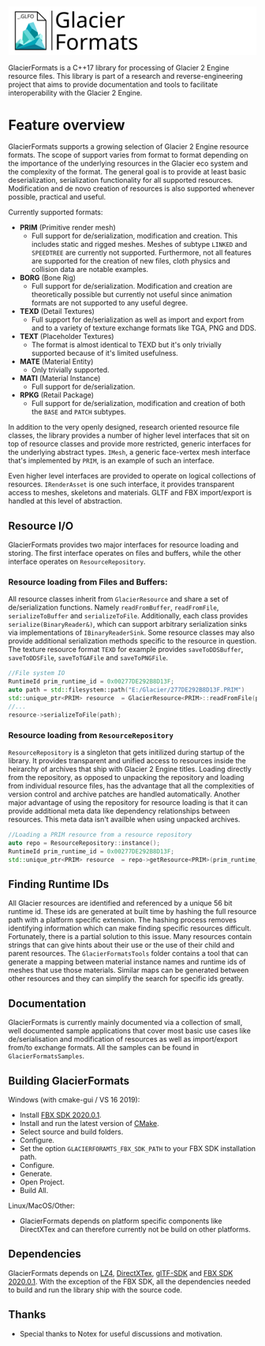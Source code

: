 ![GFLogo](./logo/logo.svg)

GlacierFormats is a C++17 library for processing of Glacier 2 Engine resource files. This library is part of a research and reverse-engineering project that aims to provide documentation and tools to facilitate interoperability with the Glacier 2 Engine. 

# Feature overview
GlacierFormats supports a growing selection of Glacier 2 Engine resource formats. The scope of support varies from format to format depending on the importance of the underlying resources in the Glacier eco system and the complexity of the format. The general goal is to provide at least basic deserialization, serialization functionality for all supported resources. Modification and de novo creation of resources is also supported whenever possible, practical and useful.

Currently supported formats:
- **PRIM** (Primitive render mesh)
    - Full support for de/serialization, modification and creation. This includes static and rigged meshes. Meshes of subtype `LINKED` and `SPEEDTREE` are currently not supported. Furthermore, not all features are supported for the creation of new files, cloth physics and collision data are notable examples.
- **BORG** (Bone Rig)
    - Full support for de/serialization. Modification and creation are theoretically possible but currently not useful since animation formats are not supported to any useful degree.
- **TEXD** (Detail Textures)
    - Full support for de/serialization as well as import and export from and to a variety of texture exchange formats like TGA, PNG and DDS.
- **TEXT** (Placeholder Textures)
    - The format is almost identical to TEXD but it's only trivially  supported because of it's limited usefulness.
- **MATE** (Material Entity)
    - Only trivially supported. 
- **MATI** (Material Instance)
    - Full support for de/serialization. 
- **RPKG** (Retail Package)
    - Full support for de/serialization, modification and creation of both the `BASE` and `PATCH` subtypes. 

In addition to the very openly designed, research oriented resource file classes, the library provides a number of higher level interfaces that sit on top of resource classes and provide more restricted, generic interfaces for the underlying abstract types. `IMesh`, a generic face-vertex mesh interface that's implemented by `PRIM`, is an example of such an interface. 

Even higher level interfaces are provided to operate on logical collections of resources. `IRenderAsset` is one such interface, it provides transparent access to meshes, skeletons and materials. GLTF and FBX import/export is handled at this level of abstraction. 

## Resource I/O
GlacierFormats provides two major interfaces for resource loading and storing. The first interface operates on files and buffers, while the other interface operates on `ResourceRepository`.

### Resource loading from Files and Buffers:
All resource classes inherit from `GlacierResource` and share a set of de/serialization functions. Namely `readFromBuffer`, `readFromFile`, `serializeToBuffer` and `serializeToFile`. Additionally, each class provides `serialize(BinaryReader&)`, which can support arbitrary serialization sinks via implementations of `IBinaryReaderSink`. Some resource classes may also provide additional serialization methods specific to the resource in question. The texture resource format `TEXD` for example provides `saveToDDSBuffer`, `saveToDDSFile`, `saveToTGAFile` and `saveToPNGFile`.
```cpp
//File system IO
RuntimeId prim_runtime_id = 0x00277DE292B8D13F;
auto path = std::filesystem::path("E:/Glacier/277DE292B8D13F.PRIM")
std::unique_ptr<PRIM> resource  = GlacierResource<PRIM>::readFromFile(path, prim_runtime_id);
//...
resource->serializeToFile(path);
``` 

### Resource loading from `ResourceRepository`
`ResourceRepository` is a singleton that gets initilized during startup of the library. It provides transparent and unified access to resources inside the heirarchy of archives that ship with Glacier 2 Engine titles. Loading directly from the repository, as opposed to unpacking the repository and loading from individual resource files, has the advantage that all the complexities of version control and archive patches are handled automatically. 
Another major advantage of using the repository for resource loading is that it can provide additional meta data like dependency relationships between resources. This meta data isn't availble when using unpacked archives. 

```cpp
//Loading a PRIM resource from a resource repository
auto repo = ResourceRepository::instance();
RuntimeId prim_runtime_id = 0x00277DE292B8D13F;
std::unique_ptr<PRIM> resource  = repo->getResource<PRIM>(prim_runtime_id);
``` 

## Finding Runtime IDs
All Glacier resources are identified and referenced by a unique 56 bit runtime id. These ids are generated at built time by hashing the full resource path with a platform specific extension. The hashing process removes identifying information which can make finding specific resources difficult. Fortunately, there is a partial solution to this issue. Many resources contain strings that can give hints about their use or the use of their child and parent resources. The `GlacierFormatsTools` folder contains a tool that can generate a mapping between material instance names and runtime ids of meshes that use those materials. Similar maps can be generated between other resources and they can simplify the search for specific ids greatly. 

## Documentation
GlacierFormats is currently mainly documented via a collection of small, well documented sample applications that cover most basic use cases like de/serialisation and modification of resources as well as import/export from/to exchange formats. All the samples can be found in `GlacierFormatsSamples`.

## Building GlacierFormats 
Windows (with cmake-gui / VS 16 2019):
- Install [FBX SDK 2020.0.1](https://www.autodesk.com/content/dam/autodesk/www/adn/fbx/2020-0-1/fbx202001_fbxsdk_vs2017_win.exe).
- Install and run the latest version of [CMake](https://cmake.org/download/).
- Select source and build folders.
- Configure.
- Set the option `GLACIERFORAMTS_FBX_SDK_PATH` to your FBX SDK installation path.
- Configure.
- Generate.
- Open Project.
- Build All. 

 Linux/MacOS/Other:
- GlacierFormats depends on platform specific components like DirectXTex and can therefore currently not be build on other platforms. 

## Dependencies
GlacierFormats depends on [LZ4](https://github.com/lz4/lz4), [DirectXTex](https://github.com/microsoft/DirectXTex), [glTF-SDK](https://github.com/microsoft/glTF-SDK) and [FBX SDK 2020.0.1](https://www.autodesk.com/content/dam/autodesk/www/adn/fbx/2020-0-1/fbx202001_fbxsdk_vs2017_win.exe). With the exception of the FBX SDK, all the dependencies needed to build and run the library ship with the source code. 

## Thanks 
 - Special thanks to Notex for useful discussions and motivation.
